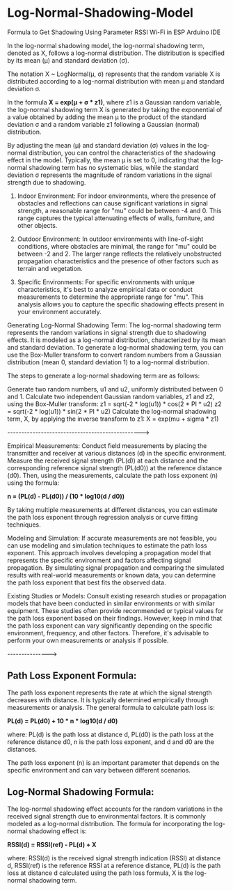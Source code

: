 # Log-Normal-Shadowing-Model
Formula to Get Shadowing Using Parameter RSSI Wi-Fi in ESP Arduino IDE

In the log-normal shadowing model, the log-normal shadowing term, denoted as X, follows a log-normal distribution. The distribution is specified by its mean (μ) and standard deviation (σ).

The notation X ~ LogNormal(μ, σ) represents that the random variable X is distributed according to a log-normal distribution with mean μ and standard deviation σ.

In the formula <b>X = exp(μ + σ * z1)</b>, where z1 is a Gaussian random variable, the log-normal shadowing term X is generated by taking the exponential of a value obtained by adding the mean μ to the product of the standard deviation σ and a random variable z1 following a Gaussian (normal) distribution.

By adjusting the mean (μ) and standard deviation (σ) values in the log-normal distribution, you can control the characteristics of the shadowing effect in the model. Typically, the mean μ is set to 0, indicating that the log-normal shadowing term has no systematic bias, while the standard deviation σ represents the magnitude of random variations in the signal strength due to shadowing.


1. Indoor Environment: For indoor environments, where the presence of obstacles and reflections can cause significant variations in signal strength, a reasonable range for "mu" could be between -4 and 0. This range captures the typical attenuating effects of walls, furniture, and other objects.

2. Outdoor Environment: In outdoor environments with line-of-sight conditions, where obstacles are minimal, the range for "mu" could be between -2 and 2. The larger range reflects the relatively unobstructed propagation characteristics and the presence of other factors such as terrain and vegetation.

3. Specific Environments: For specific environments with unique characteristics, it's best to analyze empirical data or conduct measurements to determine the appropriate range for "mu". This analysis allows you to capture the specific shadowing effects present in your environment accurately.

Generating Log-Normal Shadowing Term:
The log-normal shadowing term represents the random variations in signal strength due to shadowing effects. It is modeled as a log-normal distribution, characterized by its mean and standard deviation.
To generate a log-normal shadowing term, you can use the Box-Muller transform to convert random numbers from a Gaussian distribution (mean 0, standard deviation 1) to a log-normal distribution.

The steps to generate a log-normal shadowing term are as follows:

Generate two random numbers, u1 and u2, uniformly distributed between 0 and 1.
Calculate two independent Gaussian random variables, z1 and z2, using the Box-Muller transform:
z1 = sqrt(-2 * log(u1)) * cos(2 * PI * u2)
z2 = sqrt(-2 * log(u1)) * sin(2 * PI * u2)
Calculate the log-normal shadowing term, X, by applying the inverse transform to z1:
X = exp(mu + sigma * z1)


------------------------------------------------>

Empirical Measurements: Conduct field measurements by placing the transmitter and receiver at various distances (d) in the specific environment. Measure the received signal strength (PL(d)) at each distance and the corresponding reference signal strength (PL(d0)) at the reference distance (d0). Then, using the measurements, calculate the path loss exponent (n) using the formula:

<b>n = (PL(d) - PL(d0)) / (10 * log10(d / d0))</b>

By taking multiple measurements at different distances, you can estimate the path loss exponent through regression analysis or curve fitting techniques.

Modeling and Simulation: If accurate measurements are not feasible, you can use modeling and simulation techniques to estimate the path loss exponent. This approach involves developing a propagation model that represents the specific environment and factors affecting signal propagation. By simulating signal propagation and comparing the simulated results with real-world measurements or known data, you can determine the path loss exponent that best fits the observed data.

Existing Studies or Models: Consult existing research studies or propagation models that have been conducted in similar environments or with similar equipment. These studies often provide recommended or typical values for the path loss exponent based on their findings. However, keep in mind that the path loss exponent can vary significantly depending on the specific environment, frequency, and other factors. Therefore, it's advisable to perform your own measurements or analysis if possible.

--------------->

<h2>Path Loss Exponent Formula:</h2>
The path loss exponent represents the rate at which the signal strength decreases with distance. It is typically determined empirically through measurements or analysis. The general formula to calculate path loss is:

<b>PL(d) = PL(d0) + 10 * n * log10(d / d0)</b>

where:
PL(d) is the path loss at distance d,
PL(d0) is the path loss at the reference distance d0,
n is the path loss exponent, and
d and d0 are the distances.

The path loss exponent (n) is an important parameter that depends on the specific environment and can vary between different scenarios.

<h2>Log-Normal Shadowing Formula:</h2>
The log-normal shadowing effect accounts for the random variations in the received signal strength due to environmental factors. It is commonly modeled as a log-normal distribution. The formula for incorporating the log-normal shadowing effect is:

<b>RSSI(d) = RSSI(ref) - PL(d) + X</b>

where:
RSSI(d) is the received signal strength indication (RSSI) at distance d,
RSSI(ref) is the reference RSSI at a reference distance,
PL(d) is the path loss at distance d calculated using the path loss formula,
X is the log-normal shadowing term.
